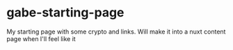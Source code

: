 # gabe-starting-page

My starting page with some crypto and links. Will make it into a nuxt content page when I'll feel like it
